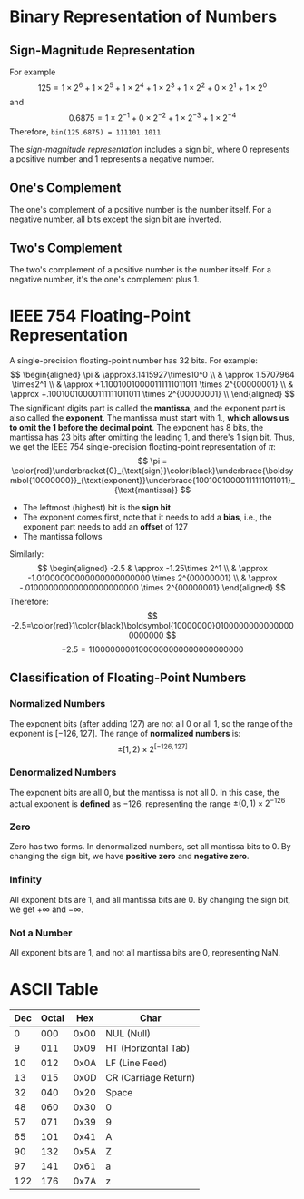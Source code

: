 # Binary Representation of Numbers
## Sign-Magnitude Representation
For example
$$
125= 1 \times 2^6 + 1 \times 2^5+ 1 \times 2^4 + 1 \times 2^3 + 1 \times 2^2 + 0 \times 2^1 + 1 \times 2^0
$$
and
$$
0.6875 = 1 \times 2^{-1} + 0 \times 2^{-2} + 1 \times 2^{-3} + 1 \times 2^{-4} 
$$
Therefore, `bin(125.6875) = 111101.1011`

The *sign-magnitude representation* includes a sign bit, where $0$ represents a positive number and $1$ represents a negative number.
## One's Complement
The one's complement of a positive number is the number itself. For a negative number, all bits except the sign bit are inverted.

## Two's Complement
The two's complement of a positive number is the number itself. For a negative number, it's the one's complement plus 1.

# IEEE 754 Floating-Point Representation
A single-precision floating-point number has 32 bits.
For example:
$$
\begin{aligned}
\pi  & \approx3.1415927\times10^0  \\
 & \approx 1.5707964 \times2^1 \\
 & \approx +1.10010010000111111011011 \times 2^{00000001} \\
& \approx +.10010010000111111011011 \times 2^{00000001} \\
\end{aligned}
$$
The significant digits part is called the **mantissa**, and the exponent part is also called the **exponent**.
The mantissa must start with $1.$, **which allows us to omit the $1$ before the decimal point**.
The exponent has 8 bits, the mantissa has 23 bits after omitting the leading 1, and there's 1 sign bit.
Thus, we get the IEEE 754 single-precision floating-point representation of $\pi$:
$$
\pi = \color{red}\underbracket{0}_{\text{sign}}\color{black}\underbrace{\boldsymbol{10000000}}_{\text{exponent}}\underbrace{10010010000111111011011}_{\text{mantissa}}
$$
- The leftmost (highest) bit is the **sign bit**
- The exponent comes first, note that it needs to add a **bias**, i.e., the exponent part needs to add an **offset** of $127$
- The mantissa follows

Similarly:
$$
\begin{aligned}
-2.5  & \approx -1.25\times 2^1 \\
 & \approx -1.01000000000000000000000 \times 2^{00000001} \\
& \approx -.01000000000000000000000 \times 2^{00000001}
\end{aligned}
$$
Therefore:
$$
-2.5=\color{red}1\color{black}\boldsymbol{10000000}01000000000000000000000
$$
$$
-2.5=1 10000000 01000000000000000000000
$$

## Classification of Floating-Point Numbers
### Normalized Numbers
The exponent bits (after adding 127) are not all 0 or all 1, so the range of the exponent is $[-126,127]$. The range of **normalized numbers** is:
$$
\pm [1,2) \times 2^{[-126,127]}
$$

### Denormalized Numbers
The exponent bits are all 0, but the mantissa is not all 0.
In this case, the actual exponent is **defined** as $-126$, representing the range $\pm (0,1)\times 2^{-126}$

### Zero
Zero has two forms. In denormalized numbers, set all mantissa bits to 0. By changing the sign bit, we have **positive zero** and **negative zero**.

### Infinity
All exponent bits are 1, and all mantissa bits are 0. By changing the sign bit, we get $+\infty$ and $-\infty$.

### Not a Number
All exponent bits are 1, and not all mantissa bits are 0, representing $\text{NaN}$.

# ASCII Table

| Dec | Octal | Hex | Char |
|---|---|---|---|
| $0$  | $000$  | 0x00 | NUL (Null) |
| $9$  | $011$  | 0x09 | HT (Horizontal Tab) |
| $10$ | $012$  | 0x0A | LF (Line Feed) |
| $13$ | $015$  | 0x0D | CR (Carriage Return) |
| $32$ | $040$  | 0x20 | Space |
| $48$ | $060$  | 0x30 | 0 |
| $57$ | $071$  | 0x39 | 9 |
| $65$ | $101$  | 0x41 | A |
| $90$ | $132$  | 0x5A | Z |
| $97$ | $141$  | 0x61 | a |
| $122$ | $176$  | 0x7A | z |

